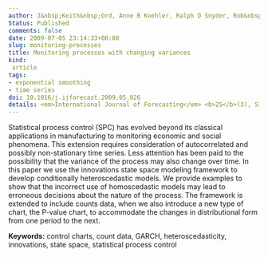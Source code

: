 ```yaml
---
author: J&nbsp;Keith&nbsp;Ord, Anne B Koehler, Ralph D Snyder, Rob&nbsp;J&nbsp;Hyndman
Status: Published
comments: false
date: 2009-07-05 23:14:33+00:00
slug: monitoring-processes
title: Monitoring processes with changing variances
kind:
 article
tags:
- exponential smoothing
- time series
doi: 10.1016/j.ijforecast.2009.05.026
details: <em>International Journal of Forecasting</em> <b>25</b>(3), 518-525
---
```


Statistical process control (SPC) has evolved beyond its classical applications in manufacturing to monitoring economic and social phenomena. This extension requires consideration of autocorrelated and possibly non-stationary time series. Less attention has been paid to the possibility that the variance of the process may also change over time. In this paper we use the innovations state space modeling framework to develop conditionally heteroscedastic models. We provide examples to show that the incorrect use of homoscedastic models may lead to erroneous decisions about the nature of the process. The framework is extended to include counts data, when we also introduce a new type of chart, the P-value chart, to accommodate the changes in distributional form from one period to the next.

**Keywords:** control charts, count data, GARCH, heteroscedasticity, innovations, state space, statistical process control
